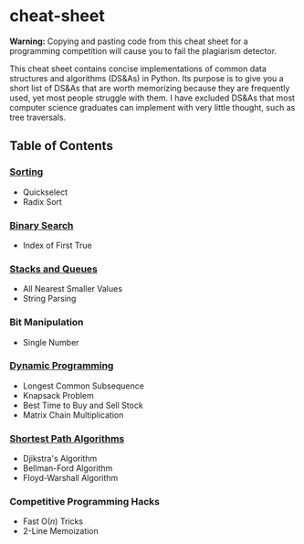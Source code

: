 # cheat-sheet
**Warning:** Copying and pasting code from this cheat sheet for a programming competition will cause you to fail the plagiarism detector.

This cheat sheet contains concise implementations of common data structures and algorithms (DS&As) in Python. Its purpose is to give you a short list of DS&As that are worth memorizing because they are frequently used, yet most people struggle with them. I have excluded DS&As that most computer science graduates can implement with very little thought, such as tree traversals.
## Table of Contents
### [Sorting](https://github.com/ljeng/cheat-sheet/blob/master/sorting.md)
* Quickselect
* Radix Sort
### [Binary Search](https://github.com/ljeng/cheat-sheet/blob/master/binary_search.md)
* Index of First True
### [Stacks and Queues](https://github.com/ljeng/cheat-sheet/blob/master/stack_queue.md)
* All Nearest Smaller Values
* String Parsing
### Bit Manipulation
* Single Number
### [Dynamic Programming](https://github.com/ljeng/cheat-sheet/blob/master/dynamic_programming.md)
* Longest Common Subsequence
* Knapsack Problem
* Best Time to Buy and Sell Stock
* Matrix Chain Multiplication
### [Shortest Path Algorithms](https://github.com/ljeng/cheat-sheet/blob/master/shortest_path.md)
* Djikstra's Algorithm
* Bellman-Ford Algorithm
* Floyd-Warshall Algorithm
### Competitive Programming Hacks
* Fast O(*n*) Tricks
* 2-Line Memoization

